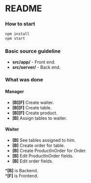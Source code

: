 # README #

### How to start ###

```javascript
npm install
npm start
```

### Basic source guideline ###

* **src/app/** - Front end.
* **src/server/** - Back end.

### What was done ###

#### Manager

* **[B][F]** Create waiter.
* **[B][F]** Create table.
* **[B][F]** Create product.
* **[B]** Assign tables to waiter.

#### Waiter

* **[B]** See tables assigned to him.
* **[B]** Create order for table.
* **[B]** Create ProductInOrder for Order.
* **[B]** Edit ProductInOrder fields.
* **[B]** Edit order fields.

\***[B]** is Backend.  
\***[F]** is Frontend.